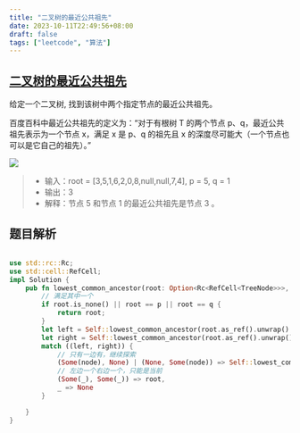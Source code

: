 ```yaml
---
title: "二叉树的最近公共祖先"
date: 2023-10-11T22:49:56+08:00
draft: false
tags: ["leetcode", "算法"]
---
```


## [二叉树的最近公共祖先](https://leetcode.cn/problems/lowest-common-ancestor-of-a-binary-tree/)

给定一个二叉树, 找到该树中两个指定节点的最近公共祖先。

百度百科中最近公共祖先的定义为：“对于有根树 T 的两个节点 p、q，最近公共祖先表示为一个节点 x，满足 x 是 p、q 的祖先且 x 的深度尽可能大（一个节点也可以是它自己的祖先）。”


![](https://assets.leetcode.com/uploads/2018/12/14/binarytree.png)

>- 输入：root = [3,5,1,6,2,0,8,null,null,7,4], p = 5, q = 1
>- 输出：3
>- 解释：节点 5 和节点 1 的最近公共祖先是节点 3 。

## 题目解析

```rust

use std::rc::Rc;
use std::cell::RefCell;
impl Solution {
    pub fn lowest_common_ancestor(root: Option<Rc<RefCell<TreeNode>>>, p: Option<Rc<RefCell<TreeNode>>>, q: Option<Rc<RefCell<TreeNode>>>) -> Option<Rc<RefCell<TreeNode>>> {
        // 满足其中一个
        if root.is_none() || root == p || root == q {
            return root;
        }
        let left = Self::lowest_common_ancestor(root.as_ref().unwrap().borrow().left.clone(), p.clone(), q.clone());
        let right = Self::lowest_common_ancestor(root.as_ref().unwrap().borrow().right.clone(), p.clone(), q.clone());
        match ((left, right)) {
            // 只有一边有，继续探索
            (Some(node), None) | (None, Some(node)) => Self::lowest_common_ancestor(Some(node), p, q),
            // 左边一个右边一个，只能是当前
            (Some(_), Some(_)) => root,
            _ => None
        }

    }
}
```
